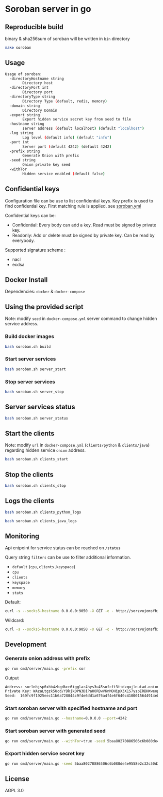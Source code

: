 # Soroban server in go

## Reproducible build

binary & sha256sum of soroban will be written in `bin` directory

```bash
make soroban
```

## Usage

```bash
Usage of soroban:
  -directoryHostname string
    	Directory host
  -directoryPort int
    	Directory port
  -directoryType string
    	Directory Type (default, redis, memory)
  -domain string
    	Directory Domain
  -export string
    	Export hidden service secret key from seed to file
  -hostname string
    	server address (default localhost) (default "localhost")
  -log string
    	Log level (default info) (default "info")
  -port int
    	Server port (default 4242) (default 4242)
  -prefix string
    	Generate Onion with prefix
  -seed string
    	Onion private key seed
  -withTor
    	Hidden service enabled (default false)
```

## Confidential keys

Configuration file can be use to list confidential keys.
Key prefix is used to find confidential key.
First matching rule is applied.
see [soroban.yml](soroban.yml)

Confidential keys can be:

- Confidential: Every body can add a key. Read must be signed by private key. 
- Readonly: Add or delete must be signed by private key. Can be read by everybody.

Supported signature scheme :
 - nacl
 - ecdsa

## Docker Install

Dependencies: `docker` & `docker-compose`


## Using the provided script

Note: modify `seed` in `docker-compose.yml` server command to change hidden service address.

### Build docker images

```bash
bash soroban.sh build
```

### Start server services

```bash
bash soroban.sh server_start
```

### Stop server services

```bash
bash soroban.sh server_stop
```

## Server services status

```bash
bash soroban.sh server_status
```

## Start the clients

Note: modify `url` in `docker-compose.yml` (`clients/python` & `clients/java`) regarding hidden service `onion` address.

```bash
bash soroban.sh clients_start
```

## Stop the clients

```bash
bash soroban.sh clients_stop
```

## Logs the clients

```bash
bash soroban.sh clients_python_logs
```

```bash
bash soroban.sh clients_java_logs
```

## Monitoring

Api entpoint for service status can be reached on `/status`

Query string `filters` can be use to filter additional information.

- `default` (`cpu,clients,keyspace`)
- `cpu`
- `clients`
- `keyspace`
- `memory`
- `stats`

Default: 

```bash
curl -s --socks5-hostname 0.0.0.0:9050 -X GET -o - http://sorzvujomsfbibm7yo3k52f3t2bl6roliijnm7qql43bcoe2kxwhbcyd.onion/status?filters=cpu,clients,keyspace
```

Wildcard: 

```bash
curl -s --socks5-hostname 0.0.0.0:9050 -X GET -o - http://sorzvujomsfbibm7yo3k52f3t2bl6roliijnm7qql43bcoe2kxwhbcyd.onion/status?filters=*
```

## Development

### Generate onion address with prefix

```bash
go run cmd/server/main.go -prefix sor
```

Output

```bash
Address: sorlnhjsp6xhb4zbqdkcr6igglar4hys3u45sofcft3ttdzqujlnutad.onion
Private Key: WAzaLtgzk5Ucd/YDkjk0PN3DiPaO0RBwVKnMOHipX3X1S7yspIRBHKweopl8wjv/EXXReFiOun5eCrZ8hUxcKg==
Seed:  169fc9f1925eec11b6a728044c9f4e6dd1a676a4f4e6f640c4100015644914e8
```

### Start soroban server with specified hostname and port

```bash
go run cmd/server/main.go --hostname=0.0.0.0 --port=4242
```

### Start soroban server with generated seed

```bash
go run cmd/server/main.go --withTor=true -seed 5baa80270886506c6b080de4e9558e2c32c50d3a7633f87d8396f5d5767e988d
```

### Export hidden service secret key

```bash
go run cmd/server/main.go -seed 5baa80270886506c6b080de4e9558e2c32c50d3a7633f87d8396f5d5767e988d -export hs_ed25519_secret_key
```

## License

AGPL 3.0

